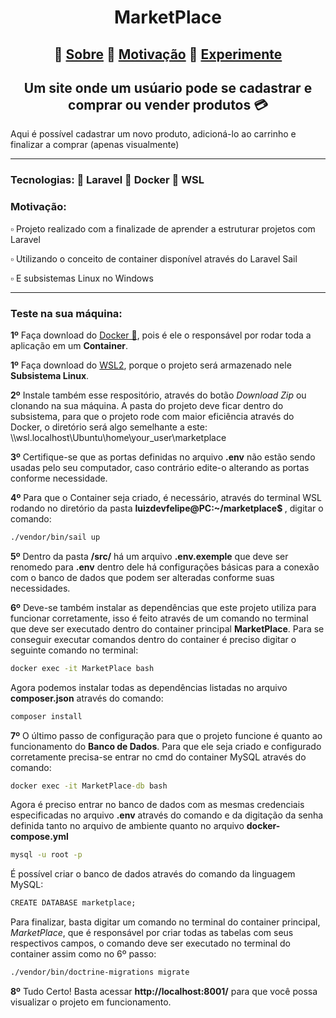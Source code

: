 <h1 align="center">MarketPlace</h1>

<h2 align="center">🔸 <a href='#Sobre'>Sobre</a> 🔸 <a href='#Motivo'>Motivação</a> 🔸 <a href='#Experimente'>Experimente</a></h2>

<h2 id='Sobre' align="center">Um site onde um usúario pode se cadastrar e comprar ou vender produtos 💳</h2>
<p>Aqui é possível cadastrar um novo produto, adicioná-lo ao carrinho e finalizar a comprar (apenas visualmente)</p>

<hr>
<h3>Tecnologias: 📑 Laravel 📑 Docker 📑 WSL</h3>

<h3 id='Motivo'>Motivação:</h3>
<p> ▫️ Projeto realizado com a finalizade de aprender a estruturar projetos com Laravel </p> 
<p> ▫️ Utilizando o conceito de container disponível através do Laravel Sail</p> 
<p> ▫️ E subsistemas Linux no Windows</p> 

<hr>

<h3 id='Experimente'>Teste na sua máquina:</h3>
<p><strong>1º</strong> Faça download do <a href='https://www.docker.com/products/docker-desktop/'>Docker 🐋</a>, pois é ele o responsável por rodar toda a aplicação em um <strong>Container</strong>.</p>
<p><strong>1º</strong> Faça download do <a href='https://learn.microsoft.com/en-us/windows/wsl/install'>WSL2</a>, porque o projeto será armazenado nele <strong>Subsistema Linux</strong>.</p>
<p>
    <strong>2º</strong> Instale também esse respositório, através do botão <i>Download Zip</i> ou clonando na sua máquina. A pasta do projeto deve ficar dentro do subsistema, para que o projeto rode com maior eficiência através do Docker, 
    o diretório será algo semelhante a este: \\wsl.localhost\Ubuntu\home\your_user\marketplace
</p>
<p><strong>3º</strong> Certifique-se que as portas definidas no arquivo <strong>.env</strong> não estão sendo usadas pelo seu computador, caso contrário edite-o alterando as portas conforme necessidade.</p>

<p><strong>4º</strong> Para que o Container seja criado, é necessário, através do terminal WSL rodando no diretório da pasta <strong>luizdevfelipe@PC:~/marketplace$ </strong>, digitar o comando: <br>
  
```cmd
./vendor/bin/sail up
```
<p><strong>5º</strong> Dentro da pasta <strong>/src/</strong> há um arquivo <strong>.env.exemple</strong> que deve ser renomedo para <strong>.env</strong> dentro dele há configurações básicas para a conexão com o banco de dados que podem ser alteradas conforme suas necessidades.</p>
<p><strong>6º</strong> Deve-se também instalar as dependências que este projeto utiliza para funcionar corretamente, isso é feito através de um comando no terminal que deve ser executado dentro do container principal <strong>MarketPlace</strong>. Para se conseguir executar comandos dentro do container é preciso digitar o seguinte comando no terminal: </p>

```cmd
docker exec -it MarketPlace bash
```
<p>Agora podemos instalar todas as dependências listadas no arquivo <strong>composer.json</strong> através do comando:</p>

```cmd
composer install
```

<p><strong>7º</strong> O último passo de configuração para que o projeto funcione é quanto ao funcionamento do <strong>Banco de Dados</strong>. Para que ele seja criado e configurado corretamente precisa-se entrar no cmd do container MySQL através do comando: </p>

```cmd
docker exec -it MarketPlace-db bash
```

<p>Agora é preciso entrar no banco de dados com as mesmas credenciais especificadas no arquivo <strong>.env</strong> através do comando e da digitação da senha definida tanto no arquivo de ambiente quanto no arquivo <strong>docker-compose.yml</strong></p>

```cmd
mysql -u root -p
```

<p>É possível criar o banco de dados através do comando da linguagem MySQL:</p>

```cmd
CREATE DATABASE marketplace;
```
<p>Para finalizar, basta digitar um comando no terminal do container principal, <i>MarketPlace</i>, que é responsável por criar todas as tabelas com seus respectivos campos, o comando deve ser executado no terminal do container assim como no 6º passo: </p>

```cmd
./vendor/bin/doctrine-migrations migrate 
```
<p><strong>8º</strong> Tudo Certo! Basta acessar <strong>http://localhost:8001/</strong> para que você possa visualizar o projeto em funcionamento.</p>

